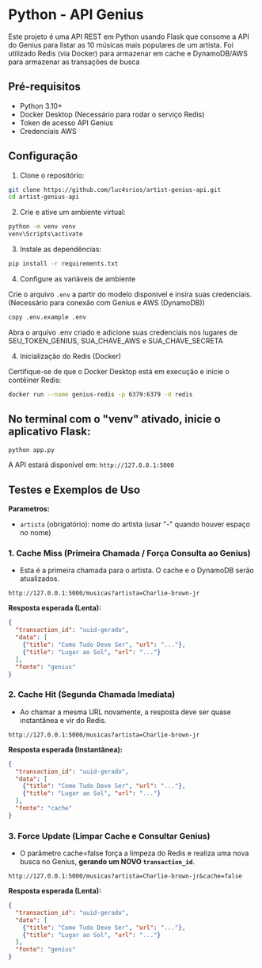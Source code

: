# Python - API Genius

Este projeto é uma API REST em Python usando Flask que consome a API do Genius para listar as 10 músicas mais populares de um artista. Foi utilizado Redis (via Docker) para armazenar em cache e DynamoDB/AWS para armazenar as transações de busca

## Pré-requisitos

* Python 3.10+
* Docker Desktop (Necessário para rodar o serviço Redis)
* Token de acesso API Genius
* Credenciais AWS

## Configuração

1. Clone o repositório:

```bash
git clone https://github.com/luc4srios/artist-genius-api.git
cd artist-genius-api
```

2. Crie e ative um ambiente virtual:

```bash
python -m venv venv
venv\Scripts\activate
```

3. Instale as dependências:

```bash
pip install -r requirements.txt
```

4. Configure as variáveis de ambiente

Crie o arquivo `.env` a partir do modelo disponivel e insira suas credenciais. (Necessário para conexão com Genius e AWS (DynamoDB))

```bash
copy .env.example .env
```
Abra o arquivo .env criado e adicione suas credenciais nos lugares de SEU_TOKEN_GENIUS, SUA_CHAVE_AWS e SUA_CHAVE_SECRETA

4. Inicialização do Redis (Docker)

Certifique-se de que o Docker Desktop está em execução e inicie o contêiner Redis:

```bash
docker run --name genius-redis -p 6379:6379 -d redis
```

## No terminal com o "venv" ativado, inicie o aplicativo Flask:

```bash
python app.py
```

A API estará disponível em: `http://127.0.0.1:5000`

## Testes e Exemplos de Uso

**Parametros:**

* `artista` (obrigatório): nome do artista (usar "-" quando houver espaço no nome)

### 1. Cache Miss (Primeira Chamada / Força Consulta ao Genius)
* Esta é a primeira chamada para o artista. O cache e o DynamoDB serão atualizados.

```
http://127.0.0.1:5000/musicas?artista=Charlie-brown-jr
```

**Resposta esperada (Lenta):**

```json
{
  "transaction_id": "uuid-gerado",
  "data": [
    {"title": "Como Tudo Deve Ser", "url": "..."},
    {"title": "Lugar ao Sol", "url": "..."}
  ],
  "fonte": "genius"
}
```

### 2. Cache Hit (Segunda Chamada Imediata)
* Ao chamar a mesma URL novamente, a resposta deve ser quase instantânea e vir do Redis.

```
http://127.0.0.1:5000/musicas?artista=Charlie-brown-jr
```

**Resposta esperada (Instantânea):**

```json
{
  "transaction_id": "uuid-gerado",
  "data": [
    {"title": "Como Tudo Deve Ser", "url": "..."},
    {"title": "Lugar ao Sol", "url": "..."}
  ],
  "fonte": "cache"
}
```

### 3. Force Update (Limpar Cache e Consultar Genius)
* O parâmetro cache=false força a limpeza do Redis e realiza uma nova busca no Genius, **gerando um NOVO `transaction_id`**.

```
http://127.0.0.1:5000/musicas?artista=Charlie-brown-jr&cache=false
```

**Resposta esperada (Lenta):**

```json
{
  "transaction_id": "uuid-gerado",
  "data": [
    {"title": "Como Tudo Deve Ser", "url": "..."},
    {"title": "Lugar ao Sol", "url": "..."}
  ],
  "fonte": "genius"
}
```